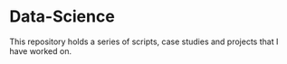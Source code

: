 # Data-Science

This repository holds a series of scripts, case studies and projects that I have worked on.
